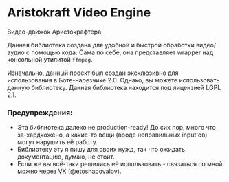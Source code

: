 # Aristokraft Video Engine
Видео-движок Аристокрафтера.

Данная библиотека создана для удобной и быстрой обработки видео/аудио c помощью кода.
Сама по себе, она представляет wrapper над консольной утилитой `ffmpeg`.

Изначально, данный проект был создан эксклюзивно для использования в Боте-нарезчике 2.0.
Однако, вы можете использовать данную библиотеку. Данная библиотека находится под лицензией LGPL 2.1.

### Предупреждения:
- Эта библиотека далеко не production-ready! До сих пор, много что за-хардкожено, а какие-то вещи (вроде неправильных input'ов) могут нарушить её работу.
- Библиотеку эту я пишу для своих нужд, так что ожидать документацию, думаю, не стоит.
- Если же вы всё-таки решились её использовать - связаться со мной можно через VK (@etoshapovalov).
